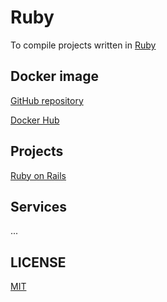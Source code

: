 # Ruby

To compile projects written in [Ruby](https://www.ruby-lang.org/en/)

## Docker image

[GitHub repository](https://github.com/brtmvdl/docker-ruby)

[Docker Hub](https://hub.docker.com/r/tmvdl/ruby)

## Projects

[Ruby on Rails](https://rubyonrails.org/)

## Services

...

## LICENSE

[MIT](./LICENSE)
